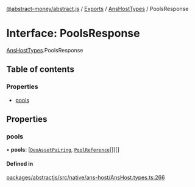 [@abstract-money/abstract.js](../README.md) / [Exports](../modules.md) / [AnsHostTypes](../modules/AnsHostTypes.md) / PoolsResponse

# Interface: PoolsResponse

[AnsHostTypes](../modules/AnsHostTypes.md).PoolsResponse

## Table of contents

### Properties

- [pools](AnsHostTypes.PoolsResponse.md#pools)

## Properties

### pools

• **pools**: [[`DexAssetPairing`](../modules/AnsHostTypes.md#dexassetpairing), [`PoolReference`](AnsHostTypes.PoolReference.md)[]][]

#### Defined in

[packages/abstractjs/src/native/ans-host/AnsHost.types.ts:266](https://github.com/Abstract-OS/abstract.js/blob/c46b309/packages/abstractjs/src/native/ans-host/AnsHost.types.ts#L266)
